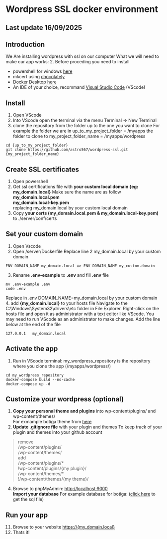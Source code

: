 # Wordpress SSL docker environment

## Last update 16/09/2025

## Introduction
We Are installing wordpress with ssl on our computer
What we will need to make our app works:
2. Before proceding you need to install
- powershell for windows [here](https://learn.microsoft.com/en-us/powershell/scripting/install/installing-powershell-on-windows?view=powershell-7.5)
- mkcert using [chocolately](https://chocolatey.org/) 
- Docker Desktop [here](https://docs.docker.com/desktop/setup/install/windows-install/)
- An IDE of your choice, recommand [Visual Studio Code](https://code.visualstudio.com/download) (VScode)

## Install
1. Open VScode
2. Into VScode open the terminal via the menu Terminal => New Terminal
3. clone the repository from the folder up to the one you want to clone
For example 
the folder we are in up_to_my_project_folder = /myapps 
the folder to clone to my_project_folder_name = /myapps/wordpress
```
cd {up_to_my_project_folder}
git clone https://github.com/astro567/wordpress-ssl.git {my_project_folder_name}
```

## Create SSL certificates
1. Open powershell
2. Get ssl certifications file with **your custom local domain {eg: my_domain.local}** 
Make sure the name are as follow
**my_domain.local.pem**  
**my_domain.local-key.pem**  
replacing my_domain.local by your custom local domain 
3. Copy **your certs (my_domain.local.pem & my_domain.local-key.pem)** to ./server/conf/certs

## Set your custom domain
1. Open Vscode
2. Open /server/Dockerfile
Replace line 2 my_domain.local by your custom domain
```
ENV DOMAIN_NAME my_domain.local => ENV DOMAIN_NAME my_custom.domain
```
3. Rename **.env-example** to **.env** and fill **.env** file
```
mv .env-example .env
code .env
```
Replace in .env DOMAIN_NAME=my_domain.local by your custom domain
4. add **{my_domain.local}** to your hosts file
Navigate to the C:\Windows\System32\drivers\etc folder in File Explorer. 
Right-click on the hosts file and open it as administrator with a text editor like VScode. 
You may need to run VScode as an administrator to make changes.
Add the line below at the end of the file
```
127.0.0.1   my_domain.local
```

## Activate the app
1. Run in VScode terminal:
my_wordpress_repository is the repository where you clone the app (/myapps/wordpress/)
```
cd my_wordpress_repository
docker-compose build --no-cache
docker-compose up -d
```

## Customize your wordpress (optional)
1. **Copy your personal theme and plugins** into wp-content/plugins/ and wp-content/themes/  
For exmample botiga theme from [here](https://athemes.com/theme/botiga/)  
3. **Update .gitignore file** with your plugin and themes
To keep track of your plugin and themes into your github account
> remove  
    /wp-content/plugins/  
    /wp-content/themes/  
> add  
    /wp-content/plugins/*  
    !wp-content/plugins/{my plugin}/  
    /wp-content/themes/*  
    !/wp-content/themes/{my theme}/
4. Browse to phpMyAdmin: [http://localhost:9000]  
**Import your database** 
For example database for botiga: ([click here](https://www.dropbox.com/scl/fi/tru6inl3di26q3a939t0p/smart.sql?rlkey=5m49go8lu89m5wsr4qd1hezp7&dl=0) to get the sql file)


## Run your app
11. Browse to your website [https://{my_domain.local}]   
12. Thats it!

[https://{my_domain.local}]: https://my_domain.local
[http://localhost:9000]: http://localhost:9000
